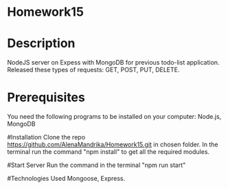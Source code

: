 # Homework15

# Description
NodeJS server on Expess with MongoDB for previous todo-list application. Released these types of requests: GET, POST, PUT, DELETE.

# Prerequisites
You need the following programs to be installed on your computer:
Node.js, MongoDB

#Installation
Clone the repo https://github.com/AlenaMandrika/Homework15.git in chosen folder.
In the terminal run the command "npm install" to get all the required modules.

#Start Server
Run the command in the terminal "npm run start"

#Technologies Used
Mongoose, Express.
